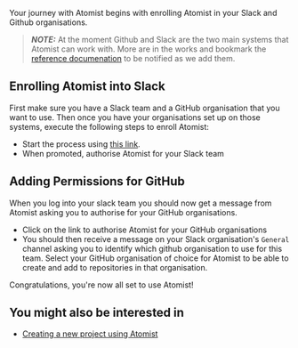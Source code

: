 Your journey with Atomist begins with enrolling Atomist in your Slack and Github organisations.

> ***NOTE:*** At the moment Github and Slack are the two main systems that Atomist can work with. More are in the works and bookmark the [reference documenation]() to be notified as we add them.

## Enrolling Atomist into Slack

First make sure you have a Slack team and a GitHub organisation that you want to use. Then once you have your organisations set up on those systems, execute the following steps to enroll Atomist:

* Start the process using [this link](https://slack.com/oauth/authorize?scope=channels:read,channels:write,channels:history,im:read,im:write,chat:write:user,team:read,bot&client_id=9196525393.17722124420).
* When promoted, authorise Atomist for your Slack team

## Adding Permissions for GitHub

When you log into your slack team you should now get a message from Atomist asking you to authorise for your GitHub organisations.

* Click on the link to authorise Atomist for your GitHub organisations
* You should then receive a message on your Slack organisation's `General` channel asking you to identify which github organisation to use for this team. Select your GitHub organisation of choice for Atomist to be able to create and add to repositories in that organisation.

Congratulations, you're now all set to use Atomist!

## You might also be interested in

* [Creating a new project using Atomist](create-new-project.md)
